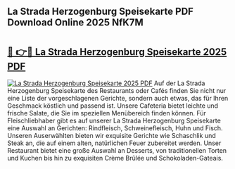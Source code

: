 ## La Strada Herzogenburg Speisekarte PDF Download Online 2025 NfK7M

# <h2><a href="http://gcb3n0t.nevu.top/?p=La+Strada+Herzogenburg+Speisekarte">🔗 👉🔴 La Strada Herzogenburg Speisekarte 2025 PDF</a></h2>

[![La Strada Herzogenburg Speisekarte 2025 PDF](https://i.imgur.com/dBaPXMq.png)](http://gcb3n0t.nevu.top/?p=La+Strada+Herzogenburg+Speisekarte)
Auf der La Strada Herzogenburg Speisekarte des Restaurants oder Cafés finden Sie nicht nur eine Liste der vorgeschlagenen Gerichte, sondern auch etwas, das für Ihren Geschmack köstlich und passend ist. Unsere Cafeteria bietet leichte und frische Salate, die Sie im speziellen Menübereich finden können. Für Fleischliebhaber gibt es auf unserer La Strada Herzogenburg Speisekarte eine Auswahl an Gerichten: Rindfleisch, Schweinefleisch, Huhn und Fisch. Unseren Auserwählten bieten wir exquisite Gerichte wie Schaschlik und Steak an, die auf einem alten, natürlichen Feuer zubereitet werden. Unser Restaurant bietet eine große Auswahl an Desserts, von traditionellen Torten und Kuchen bis hin zu exquisiten Crème Brûlée und Schokoladen-Gateais.
